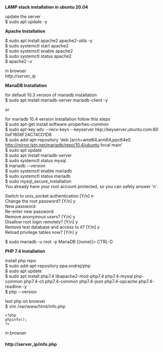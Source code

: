 __LAMP stack installation in ubuntu 20.04__

update the server\
$ sudo apt update -y

__Apache Installation__

$ sudo apt install apache2 apache2-utils -y\
$ sudo systemctl start apache2\
$ sudo systemctl enable apache2\
$ sudo systemctl status apache2\
$ apache2 -v

in browser\
*http://server_ip*

__MariaDB Installation__

for default 10.3 version of mariadb installation\
$ sudo apt install mariadb-server mariadb-client -y

or

for mariadb 10.4 version installation follow this steps\
$ sudo apt-get install software-properties-common\
$ sudo apt-key adv --recv-keys --keyserver hkp://keyserver.ubuntu.com:80 0xF1656F24C74CD1D8\
$ sudo add-apt-repository 'deb [arch=amd64,arm64,ppc64el] http://mirror.lstn.net/mariadb/repo/10.4/ubuntu focal main'\
$ sudo apt update\
$ sudo apt install mariadb-server\
$ sudo systemctl status mysql\
$ mariadb --version\
$ sudo systemctl enable mariadb\
$ sudo systemctl status mariadb\
$ sudo mysql_secure_installation\
You already have your root account protected, so you can safely answer 'n'.

Switch to unix_socket authentication [Y/n] n\
Change the root password? [Y/n] y\
New password:\
Re-enter new password:\
Remove anonymous users? [Y/n] y\
Disallow root login remotely? [Y/n] y\
Remove test database and access to it? [Y/n] y\
Reload privilege tables now? [Y/n] y

$ sudo mariadb -u root -p
MariaDB [(none)]> CTRL-D

__PHP 7.4 Installation__

install php repo\
$ sudo add-apt-repository ppa:ondrej/php\
$ sudo apt update\
$ sudo apt install php7.4 libapache2-mod-php7.4 php7.4-mysql php-common php7.4-cli php7.4-common php7.4-json php7.4-opcache php7.4-readline -y\
$ php --version

test php on browser\
$ vim /var/www/html/info.php
```
<?php 
phpinfo(); 
?>
```

in browser
#### http://server_ip/info.php
